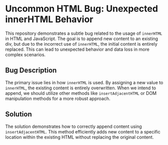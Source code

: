 # Uncommon HTML Bug: Unexpected innerHTML Behavior

This repository demonstrates a subtle bug related to the usage of `innerHTML` in HTML and JavaScript.  The goal is to append new content to an existing div, but due to the incorrect use of `innerHTML`, the initial content is entirely replaced. This can lead to unexpected behavior and data loss in more complex scenarios.

## Bug Description

The primary issue lies in how `innerHTML` is used. By assigning a new value to `innerHTML`, the existing content is entirely overwritten. When we intend to append, we should utilize other methods like `insertAdjacentHTML` or DOM manipulation methods for a more robust approach.

## Solution

The solution demonstrates how to correctly append content using `insertAdjacentHTML`. This method efficiently adds new content to a specific location within the existing HTML without replacing the original content. 

